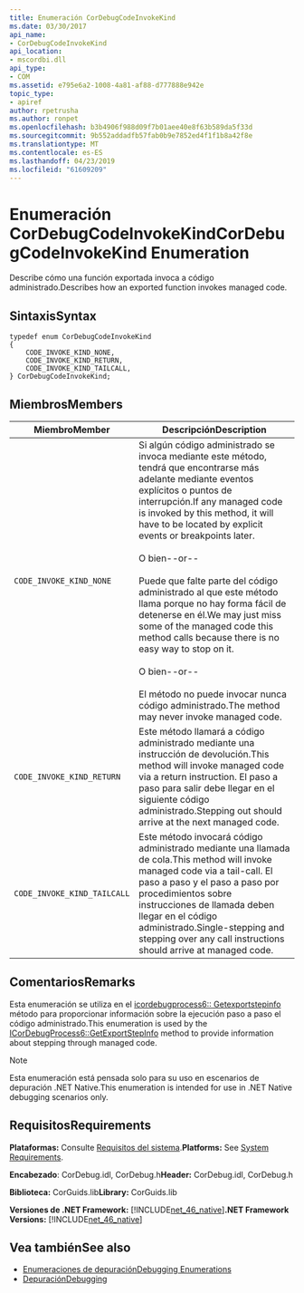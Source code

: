 ```yaml
---
title: Enumeración CorDebugCodeInvokeKind
ms.date: 03/30/2017
api_name:
- CorDebugCodeInvokeKind
api_location:
- mscordbi.dll
api_type:
- COM
ms.assetid: e795e6a2-1008-4a81-af88-d777888e942e
topic_type:
- apiref
author: rpetrusha
ms.author: ronpet
ms.openlocfilehash: b3b4906f988d09f7b01aee40e8f63b589da5f33d
ms.sourcegitcommit: 9b552addadfb57fab0b9e7852ed4f1f1b8a42f8e
ms.translationtype: MT
ms.contentlocale: es-ES
ms.lasthandoff: 04/23/2019
ms.locfileid: "61609209"
---
```

# <a name="cordebugcodeinvokekind-enumeration"></a><span data-ttu-id="2940c-102">Enumeración CorDebugCodeInvokeKind</span><span class="sxs-lookup"><span data-stu-id="2940c-102">CorDebugCodeInvokeKind Enumeration</span></span>
<span data-ttu-id="2940c-103">Describe cómo una función exportada invoca a código administrado.</span><span class="sxs-lookup"><span data-stu-id="2940c-103">Describes how an exported function invokes managed code.</span></span>  
  
## <a name="syntax"></a><span data-ttu-id="2940c-104">Sintaxis</span><span class="sxs-lookup"><span data-stu-id="2940c-104">Syntax</span></span>  
  
```  
typedef enum CorDebugCodeInvokeKind  
{  
    CODE_INVOKE_KIND_NONE,       
    CODE_INVOKE_KIND_RETURN,     
    CODE_INVOKE_KIND_TAILCALL,   
} CorDebugCodeInvokeKind;  
```  
  
## <a name="members"></a><span data-ttu-id="2940c-105">Miembros</span><span class="sxs-lookup"><span data-stu-id="2940c-105">Members</span></span>  
  
|<span data-ttu-id="2940c-106">Miembro</span><span class="sxs-lookup"><span data-stu-id="2940c-106">Member</span></span>|<span data-ttu-id="2940c-107">Descripción</span><span class="sxs-lookup"><span data-stu-id="2940c-107">Description</span></span>|  
|------------|-----------------|  
|`CODE_INVOKE_KIND_NONE`|<span data-ttu-id="2940c-108">Si algún código administrado se invoca mediante este método, tendrá que encontrarse más adelante mediante eventos explícitos o puntos de interrupción.</span><span class="sxs-lookup"><span data-stu-id="2940c-108">If any managed code is invoked by this method, it will have to be located by explicit events or breakpoints later.</span></span><br /><br /> <span data-ttu-id="2940c-109">O bien</span><span class="sxs-lookup"><span data-stu-id="2940c-109">--or--</span></span><br /><br /> <span data-ttu-id="2940c-110">Puede que falte parte del código administrado al que este método llama porque no hay forma fácil de detenerse en él.</span><span class="sxs-lookup"><span data-stu-id="2940c-110">We may just miss some of the managed code this method calls because there is no easy way to stop on it.</span></span><br /><br /> <span data-ttu-id="2940c-111">O bien</span><span class="sxs-lookup"><span data-stu-id="2940c-111">--or--</span></span><br /><br /> <span data-ttu-id="2940c-112">El método no puede invocar nunca código administrado.</span><span class="sxs-lookup"><span data-stu-id="2940c-112">The method may never invoke managed code.</span></span>|  
|`CODE_INVOKE_KIND_RETURN`|<span data-ttu-id="2940c-113">Este método llamará a código administrado mediante una instrucción de devolución.</span><span class="sxs-lookup"><span data-stu-id="2940c-113">This method will invoke managed code via a return instruction.</span></span> <span data-ttu-id="2940c-114">El paso a paso para salir debe llegar en el siguiente código administrado.</span><span class="sxs-lookup"><span data-stu-id="2940c-114">Stepping out should arrive at the next managed code.</span></span>|  
|`CODE_INVOKE_KIND_TAILCALL`|<span data-ttu-id="2940c-115">Este método invocará código administrado mediante una llamada de cola.</span><span class="sxs-lookup"><span data-stu-id="2940c-115">This method will invoke managed code via a tail-call.</span></span> <span data-ttu-id="2940c-116">El paso a paso y el paso a paso por procedimientos sobre instrucciones de llamada deben llegar en el código administrado.</span><span class="sxs-lookup"><span data-stu-id="2940c-116">Single-stepping and stepping over any call instructions should arrive at managed code.</span></span>|  
  
## <a name="remarks"></a><span data-ttu-id="2940c-117">Comentarios</span><span class="sxs-lookup"><span data-stu-id="2940c-117">Remarks</span></span>  
 <span data-ttu-id="2940c-118">Esta enumeración se utiliza en el [icordebugprocess6:: Getexportstepinfo](../../../../docs/framework/unmanaged-api/debugging/icordebugprocess6-getexportstepinfo-method.md) método para proporcionar información sobre la ejecución paso a paso el código administrado.</span><span class="sxs-lookup"><span data-stu-id="2940c-118">This enumeration is used by the [ICorDebugProcess6::GetExportStepInfo](../../../../docs/framework/unmanaged-api/debugging/icordebugprocess6-getexportstepinfo-method.md) method to provide information about stepping through managed code.</span></span>  
  
> [!NOTE]
>  <span data-ttu-id="2940c-119">Esta enumeración está pensada solo para su uso en escenarios de depuración .NET Native.</span><span class="sxs-lookup"><span data-stu-id="2940c-119">This enumeration is intended for use in .NET Native debugging scenarios only.</span></span>  
  
## <a name="requirements"></a><span data-ttu-id="2940c-120">Requisitos</span><span class="sxs-lookup"><span data-stu-id="2940c-120">Requirements</span></span>  
 <span data-ttu-id="2940c-121">**Plataformas:** Consulte [Requisitos del sistema](../../../../docs/framework/get-started/system-requirements.md).</span><span class="sxs-lookup"><span data-stu-id="2940c-121">**Platforms:** See [System Requirements](../../../../docs/framework/get-started/system-requirements.md).</span></span>  
  
 <span data-ttu-id="2940c-122">**Encabezado**: CorDebug.idl, CorDebug.h</span><span class="sxs-lookup"><span data-stu-id="2940c-122">**Header:** CorDebug.idl, CorDebug.h</span></span>  
  
 <span data-ttu-id="2940c-123">**Biblioteca:** CorGuids.lib</span><span class="sxs-lookup"><span data-stu-id="2940c-123">**Library:** CorGuids.lib</span></span>  
  
 <span data-ttu-id="2940c-124">**Versiones de .NET Framework:** [!INCLUDE[net_46_native](../../../../includes/net-46-native-md.md)]</span><span class="sxs-lookup"><span data-stu-id="2940c-124">**.NET Framework Versions:** [!INCLUDE[net_46_native](../../../../includes/net-46-native-md.md)]</span></span>  
  
## <a name="see-also"></a><span data-ttu-id="2940c-125">Vea también</span><span class="sxs-lookup"><span data-stu-id="2940c-125">See also</span></span>

- [<span data-ttu-id="2940c-126">Enumeraciones de depuración</span><span class="sxs-lookup"><span data-stu-id="2940c-126">Debugging Enumerations</span></span>](../../../../docs/framework/unmanaged-api/debugging/debugging-enumerations.md)
- [<span data-ttu-id="2940c-127">Depuración</span><span class="sxs-lookup"><span data-stu-id="2940c-127">Debugging</span></span>](../../../../docs/framework/unmanaged-api/debugging/index.md)
